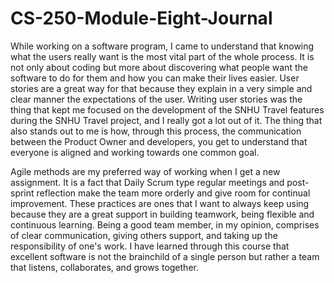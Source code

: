 # CS-250-Module-Eight-Journal
While​‍​‌‍​‍‌​‍​‌‍​‍‌ working on a software program, I came to understand that knowing what the users really want is the most vital part of the whole process. It is not only about coding but more about discovering what people want the software to do for them and how you can make their lives easier. User stories are a great way for that because they explain in a very simple and clear manner the expectations of the user. Writing user stories was the thing that kept me focused on the development of the SNHU Travel features during the SNHU Travel project, and I really got a lot out of it. The thing that also stands out to me is how, through this process, the communication between the Product Owner and developers, you get to understand that everyone is aligned and working towards one common goal.

Agile methods are my preferred way of working when I get a new assignment. It is a fact that Daily Scrum type regular meetings and post-sprint reflection make the team more orderly and give room for continual improvement. These practices are ones that I want to always keep using because they are a great support in building teamwork, being flexible and continuous learning. Being a good team member, in my opinion, comprises of clear communication, giving others support, and taking up the responsibility of one's work. I have learned through this course that excellent software is not the brainchild of a single person but rather a team that listens, collaborates, and grows ​‍​‌‍​‍‌​‍​‌‍​‍‌together.
